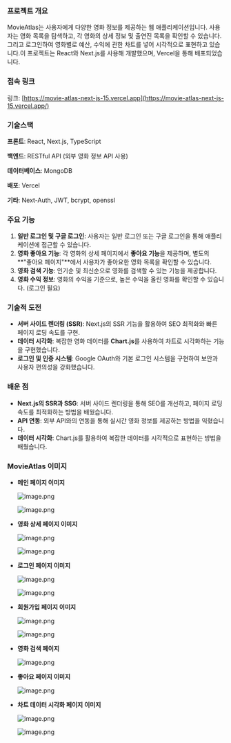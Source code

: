 ### 프로젝트 개요

MovieAtlas는 사용자에게 다양한 영화 정보를 제공하는 웹 애플리케이션입니다. 사용자는 영화 목록을 탐색하고, 각 영화의 상세 정보 및 출연진 목록을 확인할 수 있습니다. 그리고 로그인하여 영화별로 예산, 수익에 관한 차트를 넣어 시각적으로 표현하고 있습니다.이 프로젝트는 React와 Next.js를 사용해 개발했으며, Vercel을 통해 배포되었습니다.

### 접속 링크

링크: [https://movie-atlas-next-js-15.vercel.app](https://movie-atlas-next-js-15.vercel.app/)

### 기술스택

**프론트**: React, Next.js, TypeScript

**백엔드**: RESTful API (외부 영화 정보 API 사용)

**데이터베이스**: MongoDB

**배포**: Vercel

**기타**: Next-Auth, JWT, bcrypt, openssl

### **주요 기능**

1. **일반 로그인 및 구글 로그인**: 사용자는 일반 로그인 또는 구글 로그인을 통해 애플리케이션에 접근할 수 있습니다.
2. **영화 좋아요 기능**: 각 영화의 상세 페이지에서 **좋아요 기능**을 제공하며, 별도의 **"좋아요 페이지"**에서 사용자가 좋아요한 영화 목록을 확인할 수 있습니다.
3. **영화 검색 기능**: 인기순 및 최신순으로 영화를 검색할 수 있는 기능을 제공합니다.
4. **영화 수익 정보**: 영화의 수익을 기준으로, 높은 수익을 올린 영화를 확인할 수 있습니다. (로그인 필요)

### **기술적 도전**

- **서버 사이드 렌더링 (SSR)**: Next.js의 SSR 기능을 활용하여 SEO 최적화와 빠른 페이지 로딩 속도를 구현.
- **데이터 시각화**: 복잡한 영화 데이터를 **Chart.js**를 사용하여 차트로 시각화하는 기능을 구현했습니다.
- **로그인 및 인증 시스템**: Google OAuth와 기본 로그인 시스템을 구현하여 보안과 사용자 편의성을 강화했습니다.

### **배운 점**

- **Next.js의 SSR과 SSG**: 서버 사이드 렌더링을 통해 SEO를 개선하고, 페이지 로딩 속도를 최적화하는 방법을 배웠습니다.
- **API 연동**: 외부 API와의 연동을 통해 실시간 영화 정보를 제공하는 방법을 익혔습니다.
- **데이터 시각화**: Chart.js를 활용하여 복잡한 데이터를 시각적으로 표현하는 방법을 배웠습니다.

### MovieAtlas 이미지

- **메인 페이지 이미지**
    
    ![image.png](attachment:49b07216-8f53-40e8-84d1-e2e8f8ea0966:image.png)
    
    ![image.png](attachment:d136fc8a-b486-4559-a99b-d6a371415db1:image.png)
    

- **영화 상세 페이지 이미지**
    
    ![image.png](attachment:1b497ce7-b582-43a2-ae28-387089a85e70:32b4a621-01eb-4c0a-9a75-2de32d907c8d.png)
    
    ![image.png](attachment:25c059bc-c4db-41b1-851d-f44e70072134:image.png)
    

- **로그인 페이지 이미지**
    
    ![image.png](attachment:3399f92f-5892-4a1c-8920-f6e67f7dc292:image.png)
    
    ![image.png](attachment:28e23aa3-eaff-43ad-a5a5-6839650a7d9d:image.png)
    

- **회원가입 페이지 이미지**
    
    ![image.png](attachment:d60a3558-bf79-429d-8f79-10816939e8a4:image.png)
    
    ![image.png](attachment:e0c1a7b1-21ee-4dde-a232-779d6f2f3da6:image.png)
    
- **영화 검색 페이지**
    
    ![image.png](attachment:e49a98f8-359c-4cd5-ae76-f77f31bd656b:image.png)
    

- **좋아요 페이지 이미지**
    
    ![image.png](attachment:8c5102c7-3e6b-4515-9fa5-64dc26f03754:image.png)
    

- **차트 데이터 시각화 페이지 이미지**
    
    ![image.png](attachment:317d0928-0137-4f66-9c51-09052f71a085:image.png)
    
    ![image.png](attachment:7374234e-a0c2-4a8b-b59d-ac6765f8fa51:image.png)

